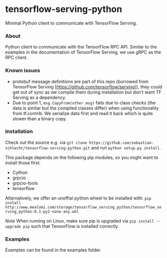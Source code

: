 # tensorflow-serving-python #
Minimal Python client to communicate with TensorFlow Serving.

### About ###
Python client to communicate with the TensorFlow RPC API. Similar to the examples in the documentation of TensorFlow Serving,
we use gRPC as the RPC client. 

### Known issues ###
- protobuf message definitions are part of this repo (borrowed from TensorFlow Serving [https://github.com/tensorflow/serving]), they could get out of sync as we compile them during installation but don't want TF Serving as a dependency.  
- Due to point 1, ```msg.CopyFrom(other_msg)``` fails due to class checks (the data is similar but the compiled classes differ) when using functionality from tf.contrib. We serialize data first and read it back which is quite slower than a binary copy.

### Installation ###
Check out the source e.g. via ```git clone https://github.com/sebastian-schlecht/tensorflow-serving-python.git``` and run
```python setup.py install```.

This package depends on the following pip modules, so you might want to install those first:
 - Cython
 - grpcio
 - grpcio-tools
 - tensorflow
 
 
Alternatively, we offer an unoffial python wheel to be installed with:
```pip install http://www.mealomi.com/storage/tensorflow_serving_python/tensorflow_serving_python-0.1-py2-none-any.whl```

*Note*
When running on Linux, make sure pip is upgraded via ```pip install --upgrade pip``` such that TensorFlow is installed correctly.

### Examples ###
Examples can be found in the examples folder.
